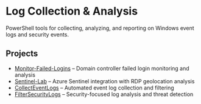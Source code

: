 # Log Collection & Analysis

PowerShell tools for collecting, analyzing, and reporting on Windows event logs and security events.

## Projects
- [Monitor-Failed-Logins](./Monitor-Failed-Logins/) – Domain controller failed login monitoring and analysis
- [Sentinel-Lab](./Sentinel-Lab/) – Azure Sentinel integration with RDP geolocation analysis
- [CollectEventLogs](./CollectEventLogs/) – Automated event log collection and filtering
- [FilterSecurityLogs](./FilterSecurityLogs/) – Security-focused log analysis and threat detection